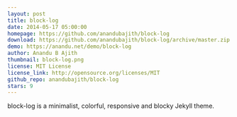 ```yaml
---
layout: post
title: block-log
date: 2014-05-17 05:00:00
homepage: https://github.com/anandubajith/block-log
download: https://github.com/anandubajith/block-log/archive/master.zip
demo: https://anandu.net/demo/block-log
author: Anandu B Ajith
thumbnail: block-log.png
license: MIT License
license_link: http://opensource.org/licenses/MIT
github_repo: anandubajith/block-log
stars: 9
---
```


block-log is a minimalist, colorful, responsive and blocky Jekyll theme.
